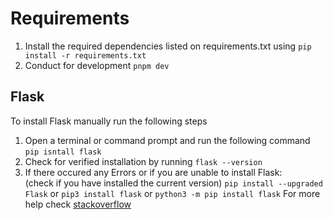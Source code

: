 # Requirements

1. Install the required dependencies listed on requirements.txt using `pip install -r requirements.txt`
2. Conduct for development `pnpm dev`

## Flask

To install Flask manually run the following steps

1. Open a terminal or command prompt and run the following command `pip isntall flask`
2. Check for verified installation by running `flask --version`
3. If there occured any Errors or if you are unable to install Flask:  
    (check if you have installed the current version) `pip install --upgraded Flask` or
    `pip3 install flask` or
    `python3 -m pip install flask`
    For more help check [stackoverflow](https://stackoverflow.com/questions/30227360/installed-flask-in-a-virtualenv-yet-command-not-found)



